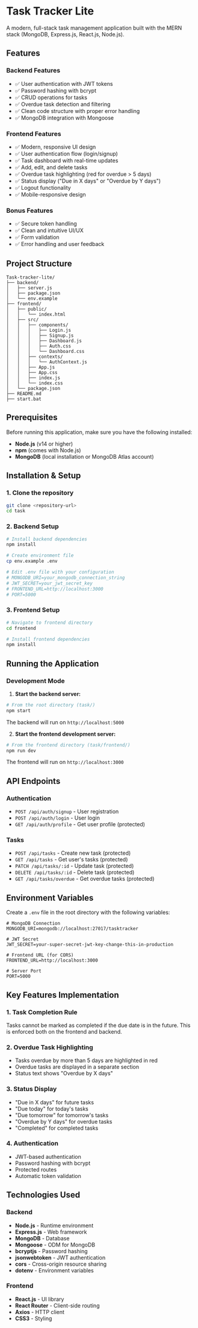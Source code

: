 # Task Tracker Lite

A modern, full-stack task management application built with the MERN stack (MongoDB, Express.js, React.js, Node.js).

## Features

### Backend Features
- ✅ User authentication with JWT tokens
- ✅ Password hashing with bcrypt
- ✅ CRUD operations for tasks
- ✅ Overdue task detection and filtering
- ✅ Clean code structure with proper error handling
- ✅ MongoDB integration with Mongoose

### Frontend Features
- ✅ Modern, responsive UI design
- ✅ User authentication flow (login/signup)
- ✅ Task dashboard with real-time updates
- ✅ Add, edit, and delete tasks
- ✅ Overdue task highlighting (red for overdue > 5 days)
- ✅ Status display ("Due in X days" or "Overdue by Y days")
- ✅ Logout functionality
- ✅ Mobile-responsive design

### Bonus Features
- ✅ Secure token handling
- ✅ Clean and intuitive UI/UX
- ✅ Form validation
- ✅ Error handling and user feedback

## Project Structure

```
Task-tracker-lite/
├── backend/
│   ├── server.js
│   ├── package.json
│   └── env.example
├── frontend/
│   ├── public/
│   │   └── index.html
│   ├── src/
│   │   ├── components/
│   │   │   ├── Login.js
│   │   │   ├── Signup.js
│   │   │   ├── Dashboard.js
│   │   │   ├── Auth.css
│   │   │   └── Dashboard.css
│   │   ├── contexts/
│   │   │   └── AuthContext.js
│   │   ├── App.js
│   │   ├── App.css
│   │   ├── index.js
│   │   └── index.css
│   └── package.json
├── README.md
├── start.bat
```

## Prerequisites

Before running this application, make sure you have the following installed:

- **Node.js** (v14 or higher)
- **npm** (comes with Node.js)
- **MongoDB** (local installation or MongoDB Atlas account)

## Installation & Setup

### 1. Clone the repository
```bash
git clone <repository-url>
cd task
```

### 2. Backend Setup

```bash
# Install backend dependencies
npm install

# Create environment file
cp env.example .env

# Edit .env file with your configuration
# MONGODB_URI=your_mongodb_connection_string
# JWT_SECRET=your_jwt_secret_key
# FRONTEND_URL=http://localhost:3000
# PORT=5000
```

### 3. Frontend Setup

```bash
# Navigate to frontend directory
cd frontend

# Install frontend dependencies
npm install
```

## Running the Application

### Development Mode

1. **Start the backend server:**
```bash
# From the root directory (task/)
npm start
```
The backend will run on `http://localhost:5000`

2. **Start the frontend development server:**
```bash
# From the frontend directory (task/frontend/)
npm run dev
```
The frontend will run on `http://localhost:3000`



## API Endpoints

### Authentication
- `POST /api/auth/signup` - User registration
- `POST /api/auth/login` - User login
- `GET /api/auth/profile` - Get user profile (protected)

### Tasks
- `POST /api/tasks` - Create new task (protected)
- `GET /api/tasks` - Get user's tasks (protected)
- `PATCH /api/tasks/:id` - Update task (protected)
- `DELETE /api/tasks/:id` - Delete task (protected)
- `GET /api/tasks/overdue` - Get overdue tasks (protected)

## Environment Variables

Create a `.env` file in the root directory with the following variables:

```env
# MongoDB Connection
MONGODB_URI=mongodb://localhost:27017/tasktracker

# JWT Secret
JWT_SECRET=your-super-secret-jwt-key-change-this-in-production

# Frontend URL (for CORS)
FRONTEND_URL=http://localhost:3000

# Server Port
PORT=5000
```

## Key Features Implementation

### 1. Task Completion Rule
Tasks cannot be marked as completed if the due date is in the future. This is enforced both on the frontend and backend.

### 2. Overdue Task Highlighting
- Tasks overdue by more than 5 days are highlighted in red
- Overdue tasks are displayed in a separate section
- Status text shows "Overdue by X days"

### 3. Status Display
- "Due in X days" for future tasks
- "Due today" for today's tasks
- "Due tomorrow" for tomorrow's tasks
- "Overdue by Y days" for overdue tasks
- "Completed" for completed tasks

### 4. Authentication
- JWT-based authentication
- Password hashing with bcrypt
- Protected routes
- Automatic token validation

## Technologies Used

### Backend
- **Node.js** - Runtime environment
- **Express.js** - Web framework
- **MongoDB** - Database
- **Mongoose** - ODM for MongoDB
- **bcryptjs** - Password hashing
- **jsonwebtoken** - JWT authentication
- **cors** - Cross-origin resource sharing
- **dotenv** - Environment variables

### Frontend
- **React.js** - UI library
- **React Router** - Client-side routing
- **Axios** - HTTP client
- **CSS3** - Styling



